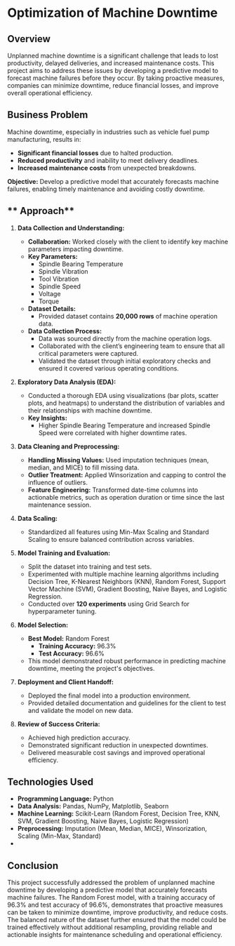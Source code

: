 
#  Optimization of Machine Downtime

## **Overview**  
Unplanned machine downtime is a significant challenge that leads to lost productivity, delayed deliveries, and increased maintenance costs. This project aims to address these issues by developing a predictive model to forecast machine failures before they occur. By taking proactive measures, companies can minimize downtime, reduce financial losses, and improve overall operational efficiency.

## **Business Problem**  
Machine downtime, especially in industries such as vehicle fuel pump manufacturing, results in:  
- **Significant financial losses** due to halted production.  
- **Reduced productivity** and inability to meet delivery deadlines.  
- **Increased maintenance costs** from unexpected breakdowns.  

**Objective:** Develop a predictive model that accurately forecasts machine failures, enabling timely maintenance and avoiding costly downtime.

## ** Approach**  
1. **Data Collection and Understanding:**  
   - **Collaboration:** Worked closely with the client to identify key machine parameters impacting downtime.  
   - **Key Parameters:**  
     - Spindle Bearing Temperature  
     - Spindle Vibration  
     - Tool Vibration  
     - Spindle Speed  
     - Voltage  
     - Torque  
   - **Dataset Details:**  
     - Provided dataset contains **20,000 rows** of machine operation data.
   - **Data Collection Process:**  
     - Data was sourced directly from the machine operation logs.
     - Collaborated with the client’s engineering team to ensure that all critical parameters were captured.
     - Validated the dataset through initial exploratory checks and ensured it covered various operating conditions.

2. **Exploratory Data Analysis (EDA):**  
   - Conducted a thorough EDA using visualizations (bar plots, scatter plots, and heatmaps) to understand the distribution of variables and their relationships with machine downtime.  
   - **Key Insights:**  
     - Higher Spindle Bearing Temperature and increased Spindle Speed were correlated with higher downtime rates.

3. **Data Cleaning and Preprocessing:**  
   - **Handling Missing Values:** Used imputation techniques (mean, median, and MICE) to fill missing data.  
   - **Outlier Treatment:** Applied Winsorization and capping to control the influence of outliers.  
   - **Feature Engineering:** Transformed date-time columns into actionable metrics, such as operation duration or time since the last maintenance session.

4. **Data Scaling:**  
   - Standardized all features using Min-Max Scaling and Standard Scaling to ensure balanced contribution across variables.

5. **Model Training and Evaluation:**  
   - Split the dataset into training and test sets.  
   - Experimented with multiple machine learning algorithms including Decision Tree, K-Nearest Neighbors (KNN), Random Forest, Support Vector Machine (SVM), Gradient Boosting, Naive Bayes, and Logistic Regression.  
   - Conducted over **120 experiments** using Grid Search for hyperparameter tuning.

6. **Model Selection:**  
   - **Best Model:** Random Forest  
     - **Training Accuracy:** 96.3%  
     - **Test Accuracy:** 96.6%  
   - This model demonstrated robust performance in predicting machine downtime, meeting the project's objectives.

7. **Deployment and Client Handoff:**  
   - Deployed the final model into a production environment.
   - Provided detailed documentation and guidelines for the client to test and validate the model on new data.

8. **Review of Success Criteria:**  
   - Achieved high prediction accuracy.
   - Demonstrated significant reduction in unexpected downtimes.
   - Delivered measurable cost savings and improved operational efficiency.

## **Technologies Used**  
- **Programming Language:** Python  
- **Data Analysis:** Pandas, NumPy, Matplotlib, Seaborn  
- **Machine Learning:** Scikit-Learn (Random Forest, Decision Tree, KNN, SVM, Gradient Boosting, Naive Bayes, Logistic Regression)  
- **Preprocessing:** Imputation (Mean, Median, MICE), Winsorization, Scaling (Min-Max, Standard)
- 
## **Conclusion**  
This project successfully addressed the problem of unplanned machine downtime by developing a predictive model that accurately forecasts machine failures. The Random Forest model, with a training accuracy of 96.3% and test accuracy of 96.6%, demonstrates that proactive measures can be taken to minimize downtime, improve productivity, and reduce costs. The balanced nature of the dataset further ensured that the model could be trained effectively without additional resampling, providing reliable and actionable insights for maintenance scheduling and operational efficiency.

